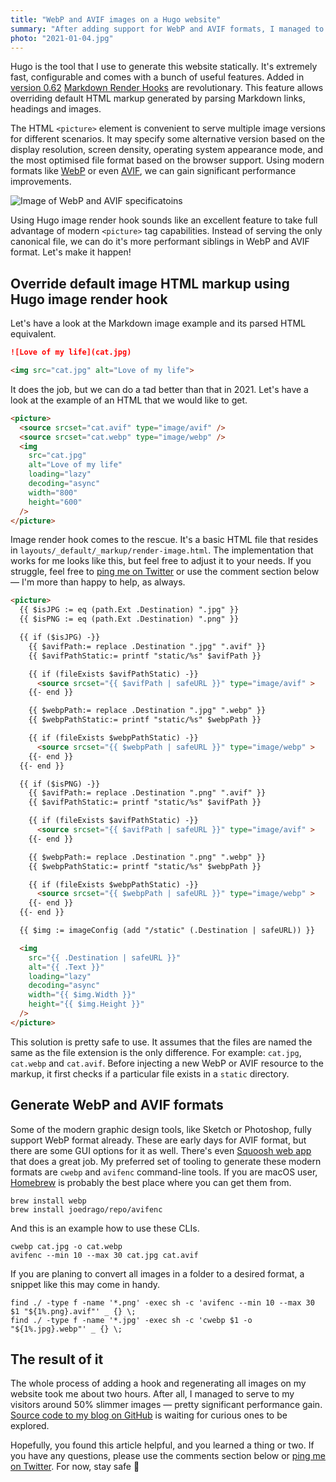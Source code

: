 ```yaml
---
title: "WebP and AVIF images on a Hugo website"
summary: "After adding support for WebP and AVIF formats, I managed to serve to my visitors around 40% slimmer images. This pretty significant performance gain is simple to achieve using Hugo."
photo: "2021-01-04.jpg"
---
```


Hugo is the tool that I use to generate this website statically. It's extremely fast, configurable and comes with a bunch of useful features. Added in [version 0.62](https://gohugo.io/news/0.62.0-relnotes/) [Markdown Render Hooks](https://gohugo.io/getting-started/configuration-markup#markdown-render-hooks) are revolutionary. This feature allows overriding default HTML markup generated by parsing Markdown links, headings and images.

The HTML `<picture>` element is convenient to serve multiple image versions for different scenarios. It may specify some alternative version based on the display resolution, screen density, operating system appearance mode, and the most optimised file format based on the browser support. Using modern formats like [WebP](https://developers.google.com/speed/webp/) or even [AVIF](https://aomediacodec.github.io/av1-avif/), we can gain significant performance improvements.

![Image of WebP and AVIF specificatoins](/photos/2021-01-04-1.jpg)

Using Hugo image render hook sounds like an excellent feature to take full advantage of modern `<picture>` tag capabilities. Instead of serving the only canonical file, we can do it's more performant siblings in WebP and AVIF format. Let's make it happen!

## Override default image HTML markup using Hugo image render hook

Let's have a look at the Markdown image example and its parsed HTML equivalent.

```md
![Love of my life](cat.jpg)
```

```html
<img src="cat.jpg" alt="Love of my life">
```

It does the job, but we can do a tad better than that in 2021. Let's have a look at the example of an HTML that we would like to get.

```html
<picture>
  <source srcset="cat.avif" type="image/avif" />
  <source srcset="cat.webp" type="image/webp" />
  <img
    src="cat.jpg"
    alt="Love of my life"
    loading="lazy"
    decoding="async"
    width="800"
    height="600"
  />
</picture>
```

Image render hook comes to the rescue. It's a basic HTML file that resides in `layouts/_default/_markup/render-image.html`. The implementation that works for me looks like this, but feel free to adjust it to your needs. If you struggle, feel free to [ping me on Twitter](https://twitter.com/pawelgrzybek) or use the comment section below — I'm more than happy to help, as always.

```html
<picture>
  {{ $isJPG := eq (path.Ext .Destination) ".jpg" }}
  {{ $isPNG := eq (path.Ext .Destination) ".png" }}

  {{ if ($isJPG) -}}
    {{ $avifPath:= replace .Destination ".jpg" ".avif" }}
    {{ $avifPathStatic:= printf "static/%s" $avifPath }}

    {{ if (fileExists $avifPathStatic) -}}
      <source srcset="{{ $avifPath | safeURL }}" type="image/avif" >
    {{- end }}

    {{ $webpPath:= replace .Destination ".jpg" ".webp" }}
    {{ $webpPathStatic:= printf "static/%s" $webpPath }}

    {{ if (fileExists $webpPathStatic) -}}
      <source srcset="{{ $webpPath | safeURL }}" type="image/webp" >
    {{- end }}
  {{- end }}

  {{ if ($isPNG) -}}
    {{ $avifPath:= replace .Destination ".png" ".avif" }}
    {{ $avifPathStatic:= printf "static/%s" $avifPath }}

    {{ if (fileExists $avifPathStatic) -}}
      <source srcset="{{ $avifPath | safeURL }}" type="image/avif" >
    {{- end }}

    {{ $webpPath:= replace .Destination ".png" ".webp" }}
    {{ $webpPathStatic:= printf "static/%s" $webpPath }}

    {{ if (fileExists $webpPathStatic) -}}
      <source srcset="{{ $webpPath | safeURL }}" type="image/webp" >
    {{- end }}
  {{- end }}

  {{ $img := imageConfig (add "/static" (.Destination | safeURL)) }}

  <img
    src="{{ .Destination | safeURL }}"
    alt="{{ .Text }}"
    loading="lazy"
    decoding="async"
    width="{{ $img.Width }}"
    height="{{ $img.Height }}"
  />
</picture>
```

This solution is pretty safe to use. It assumes that the files are named the same as the file extension is the only difference. For example: `cat.jpg`, `cat.webp` and `cat.avif`. Before injecting a new WebP or AVIF resource to the markup, it first checks if a particular file exists in a `static` directory.

## Generate WebP and AVIF formats

Some of the modern graphic design tools, like Sketch or Photoshop, fully support WebP format already. These are early days for AVIF format, but there are some GUI options for it as well. There's even [Squoosh web app](https://squoosh.app) that does a great job. My preferred set of tooling to generate these modern formats are `cwebp` and `avifenc` command-line tools. If you are macOS user, [Homebrew](https://brew.sh) is probably the best place where you can get them from.

```
brew install webp
brew install joedrago/repo/avifenc
```

And this is an example how to use these CLIs.

```
cwebp cat.jpg -o cat.webp
avifenc --min 10 --max 30 cat.jpg cat.avif
```

If you are planing to convert all images in a folder to a desired format, a snippet like this may come in handy.

```
find ./ -type f -name '*.png' -exec sh -c 'avifenc --min 10 --max 30 $1 "${1%.png}.avif"' _ {} \;
find ./ -type f -name '*.jpg' -exec sh -c 'cwebp $1 -o "${1%.jpg}.webp"' _ {} \;
```

## The result of it

The whole process of adding a hook and regenerating all images on my website took me about two hours. After all, I managed to serve to my visitors around 50% slimmer images — pretty significant performance gain. [Source code to my blog on GitHub](https://github.com/pawelgrzybek/pawelgrzybek.com) is waiting for curious ones to be explored.

Hopefully, you found this article helpful, and you learned a thing or two. If you have any questions, please use the comments section below or [ping me on Twitter](https://twitter.com/pawelgrzybek). For now, stay safe 👋
